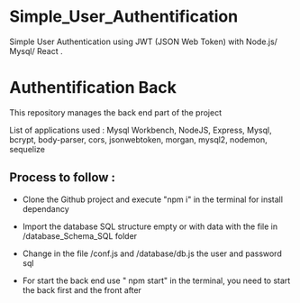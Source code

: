 # Simple_User_Authentification

<!-- [![IMAGE ALT TEXT HERE](https://img.youtube.com/vi/E20d4H405to/0.jpg)](https://www.youtube.com/watch?v=E20d4H405to) -->

Simple User Authentication using JWT (JSON Web Token) with Node.js/ Mysql/ React .

# Authentification Back

This repository manages the back end part of the project

List of applications used : 
Mysql Workbench, NodeJS, Express, Mysql, bcrypt, body-parser, cors, jsonwebtoken, morgan, mysql2, nodemon, sequelize

## **Process to follow :** 

* Clone the Github project and execute "npm i" in the terminal for install dependancy

* Import the database SQL structure empty or with data with the file in /database_Schema_SQL folder 

* Change in the file /conf.js and /database/db.js the user and password sql

* For start the back end use " npm start" in the terminal, you need to start the back first and the front after
